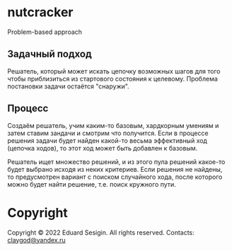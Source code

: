 # nutcracker

Problem-based approach

## Задачный подход

Решатель, который может искать цепочку возможных шагов для того чтобы приблизиться из стартового состояния к целевому.
Проблема постановки задачи остаётся "снаружи".

## Процесс

Создаём решатель, учим каким-то базовым, хардкорным умениям и затем ставим зандачи и смотрим что получится. 
Если в процессе решения задачи будет найден какой-то весьма эффективный ход (цепочка ходов), то этот ход может быть добавлен к базовым.

Решатель ищет множество решений, и из этого пула решений какое-то будет выбрано исходя из неких критериев.
Если решения не найдены, то предусмотрен вариант с поиском случайного хода, после которого можно будет найти решение, т.е. поиск кружного пути.

# Copyright

Copyright © 2022 Eduard Sesigin. All rights reserved. Contacts: claygod@yandex.ru
